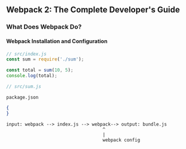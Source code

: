 ## Webpack 2: The Complete Developer's Guide

### What Does Webpack Do?

#### Webpack Installation and Configuration

```javascript
// src/index.js
const sum = require('./sum');

const total = sum(10, 5);
console.log(total);
```

```javascript
// src/sum.js

```

`package.json`
```json
{
}
```

```
input: webpack --> index.js --> webpack--> output: bundle.js
                                    ^
                                    |
                                    webpack config
 ```
